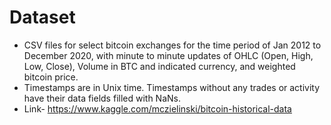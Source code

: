 # Dataset

* CSV files for select bitcoin exchanges for the time period of Jan 2012 to December 2020, with minute to minute updates of OHLC (Open, High, Low, Close), Volume in BTC and indicated currency, and weighted bitcoin price.
* Timestamps are in Unix time. Timestamps without any trades or activity have their data fields filled with NaNs.
* Link- https://www.kaggle.com/mczielinski/bitcoin-historical-data
